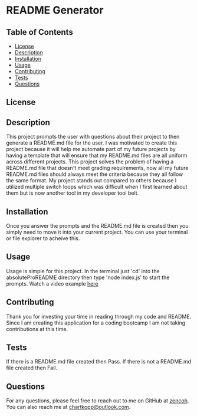 
# README Generator

## Table of Contents
* [License](#license)
* [Description](#description)
* [Installation](#installation)
* [Usage](#usage)
* [Contributing](#contributing)
* [Tests](#tests)
* [Questions](#questions)

## License




## Description
This project prompts the user with questions about their project to then generate a README.md file for the user. I was motivated to create this project because it will help me automate part of my future projects by having a template that will ensure that my README.md files are all uniform across different projects. This project solves the problem of having a README.md file that doesn't meet grading requirements, now all my future README.md files should always meet the criteria because they all follow the same format. My project stands out compared to others because I utilized multiple switch loops which was difficult when I first learned about them but is now another tool in my developer tool belt.

## Installation
Once you answer the prompts and the README.md file is created then you simply need to move it into your current project. You can use your terminal or file explorer to acheive this.

## Usage
Usage is simple for this project. In the terminal just 'cd' into the absoluteProREADME directory then type 'node index.js' to start the prompts.
Watch a video example [here](https://drive.google.com/file/d/1ImWjK1JQQp5IcFc3m4mQLcYPX2L-ciZV/view)

## Contributing
Thank you for investing your time in reading through my code and README. Since I am creating this application for a coding bootcamp I am not taking contributions at this time.

## Tests
If there is a README.md file created then Pass. If there is not a README.md file created then Fail.

## Questions
For any questions, please feel free to reach out to me on GitHub at [zencoh](https://github.com/zencoh). You can also reach me at chartkopp@outlook.com.
